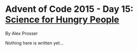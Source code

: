 # Advent of Code 2015 - Day 15: [Science for Hungry People](https://adventofcode.com/2015/day/15)
By Alex Prosser

Nothing here is written yet...